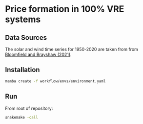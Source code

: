 # Price formation in 100% VRE systems

## Data Sources

The solar and wind time series for 1950-2020 are taken from from [Bloomfield and Brayshaw (2021)](https://doi.org/10.17864/1947.000321).

## Installation

```sh
mamba create -f workflow/envs/environment.yaml
```

## Run

From root of repository:

```sh
snakemake -call
```